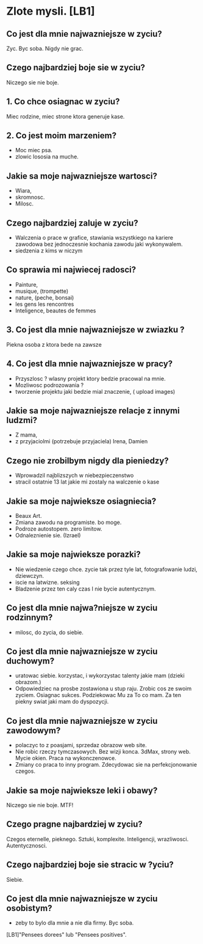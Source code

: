 # Zlote mysli. [LB1]

## Co jest dla mnie najwazniejsze w zyciu?

Zyc. Byc soba. Nigdy nie grac. 
## Czego najbardziej boje sie w zyciu?
Niczego sie nie boje. 

## 1. Co chce osiagnac w zyciu?
Miec rodzine, miec strone ktora generuje kase. 

## 2. Co jest moim marzeniem?

- Moc miec psa. 
- zlowic lososia na muche.

## Jakie sa moje najwazniejsze wartosci?

- Wiara, 
- skromnosc. 
- Milosc. 

## Czego najbardziej zaluje w zyciu?

- Walczenia o prace w grafice, stawiania wszystkiego na kariere zawodowa bez jednoczesnie kochania zawodu jaki wykonywalem. 
- siedzenia z kims w niczym 

## Co sprawia mi najwiecej radosci?

- Painture, 
- musique, (trompette)
- nature, (peche, bonsai)
- les gens les rencontres
- Inteligence, beautes de femmes

## 3. Co jest dla mnie najwazniejsze w zwiazku ?

Piekna osoba z ktora bede na zawsze

## 4. Co jest dla mnie najwazniejsze w pracy?
- Przyszlosc ? wlasny projekt ktory bedzie pracowal na mnie. 
- Mozliwosc podrozowania ? 
- tworzenie projektu jaki bedzie mial znaczenie, ( upload images)  

## Jakie sa moje najwazniejsze relacje z innymi ludzmi?

- Z mama, 
- z przyjaciolmi (potrzebuje przyjaciela) Irena, Damien

## Czego nie zrobilbym nigdy dla pieniedzy?

- Wprowadzil najblizszych w niebezpieczenstwo
- stracil ostatnie 13 lat jakie mi zostaly na walczenie o kase

## Jakie sa moje najwieksze osiagniecia?

- Beaux Art. 
- Zmiana zawodu na programiste. bo moge. 
- Podroze autostopem. zero limitow. 
- Odnaleznienie sie. (Izrael)

## Jakie sa moje najwieksze porazki?

- Nie wiedzenie czego chce. zycie tak przez tyle lat, fotografowanie ludzi, dziewczyn. 
- iscie na latwizne. seksing 
- Bladzenie przez ten caly czas I nie bycie autentycznym. 

## Co jest dla mnie najwa?niejsze w zyciu rodzinnym?

- milosc, do zycia, do siebie. 

## Co jest dla mnie najwazniejsze w zyciu duchowym?

- uratowac siebie. korzystac, i wykorzystac talenty jakie mam (dzieki obrazom.)
- Odpowiedziec na prosbe zostawiona u stup raju. Zrobic cos ze swoim zyciem. Osiagnac sukces. Podziekowac Mu za To co mam. Za ten piekny swiat jaki mam do dyspozycji. 

## Co jest dla mnie najwazniejsze w zyciu zawodowym?
- polaczyc to z poasjami, sprzedaz obrazow web site. 
- Nie robic rzeczy tymczasowych. Bez wizji konca. 3dMax, strony web. Mycie okien. Praca na wykonczenowce. 
- Zmiany co praca to inny program.  Zdecydowac sie na perfekcjonowanie czegos. 

## Jakie sa moje najwieksze leki i obawy?

Niczego sie nie boje. MTF!

## Czego pragne najbardziej w zyciu?

Czegos eternelle, pieknego. Sztuki, komplexite. Inteligencji, wrazliwosci. Autentycznosci. 

## Czego najbardziej boje sie stracic w ?yciu?

Siebie. 

## Co jest dla mnie najwazniejsze w zyciu osobistym?
- zeby to bylo dla mnie a nie dla firmy. Byc soba. 

[LB1]"Pensees dorees" lub "Pensees positives".
